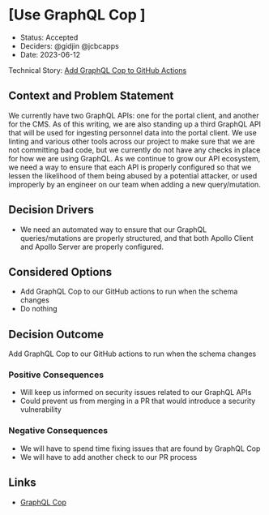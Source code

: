 # [Use GraphQL Cop ]

- Status: Accepted <!-- optional -->
- Deciders: @gidjin @jcbcapps <!-- optional -->
- Date: 2023-06-12 <!-- optional -->

Technical Story: [Add GraphQL Cop to GitHub Actions](https://app.shortcut.com/orbit-truss/story/2123/add-graphql-cop-to-github-actions) <!-- optional -->

## Context and Problem Statement

We currently have two GraphQL APIs: one for the portal client, and another for the CMS. As of this writing, we are also standing up a third GraphQL API that will be used for ingesting personnel data into the portal client. We use linting and various other tools across our project to make sure that we are not committing bad code, but we currently do not have any checks in place for how we are using GraphQL. As we continue to grow our API ecosystem, we need a way to ensure that each API is properly configured so that we lessen the likelihood of them being abused by a potential attacker, or used improperly by an engineer on our team when adding a new query/mutation.

## Decision Drivers <!-- optional -->

- We need an automated way to ensure that our GraphQL queries/mutations are properly structured, and that both Apollo Client and Apollo Server are properly configured.

## Considered Options

- Add GraphQL Cop to our GitHub actions to run when the schema changes
- Do nothing

## Decision Outcome

Add GraphQL Cop to our GitHub actions to run when the schema changes

### Positive Consequences <!-- optional -->

- Will keep us informed on security issues related to our GraphQL APIs
- Could prevent us from merging in a PR that would introduce a security vulnerability

### Negative Consequences <!-- optional -->

- We will have to spend time fixing issues that are found by GraphQL Cop
- We will have to add another check to our PR process

## Links <!-- optional -->

- [GraphQL Cop](https://github.com/dolevf/graphql-cop/tree/main)

<!-- markdownlint-disable-file MD013 -->

